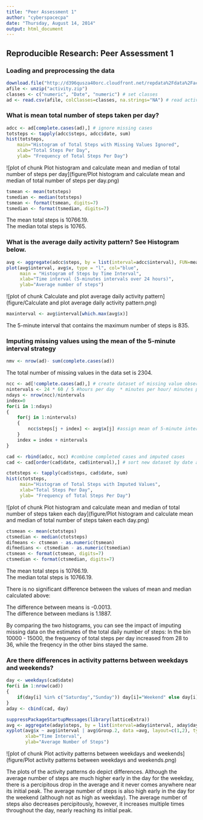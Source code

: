 ```yaml
---
title: "Peer Assessment 1"
author: "cyberspacecpa"
date: "Thursday, August 14, 2014"
output: html_document
---     
```


## Reproducible Research: Peer Assessment 1

### Loading and preprocessing the data


```r
download.file("http://d396qusza40orc.cloudfront.net/repdata%2Fdata%2Factivity.zip", destfile="activity.zip", mode="wb")
afile <- unzip("activity.zip")
classes <- c("numeric", "Date", "numeric") # set classes
ad <- read.csv(afile, colClasses=classes, na.strings="NA") # read activity data (ad)
```
### What is mean total number of steps taken per day?


```r
adcc <- ad[complete.cases(ad),] # ignore missing cases
totsteps <- tapply(adcc$steps, adcc$date, sum)
hist(totsteps,
    main="Histogram of Total Steps with Missing Values Ignored",
    xlab="Total Steps Per Day", 
    ylab= "Frequency of Total Steps Per Day")
```

![plot of chunk Plot histogram and calculate mean and median of total number of steps per day](figure/Plot histogram and calculate mean and median of total number of steps per day.png) 

```r
tsmean <- mean(totsteps)
tsmedian <- median(totsteps)
tsmean <- format(tsmean, digits=7)
tsmedian <- format(tsmedian, digits=7)
```

The mean total steps is 10766.19.   
The median total steps is 10765.   


### What is the average daily activity pattern? See Histogram below.


```r
avg <- aggregate(adcc$steps, by = list(interval=adcc$interval), FUN=mean)
plot(avg$interval, avg$x, type = "l", col="blue",
     main = "Histogram of Steps by Time Interval",
     xlab="Time interval (5-minutes intervals over 24 hours)",
     ylab="Average number of steps")
```

![plot of chunk Calculate and plot average daily activity pattern](figure/Calculate and plot average daily activity pattern.png) 

```r
maxinterval <- avg$interval[which.max(avg$x)]
```

The 5-minute interval that contains the maximum number of steps is 835.


### Imputing missing values using the mean of the 5-minute interval strategy


```r
nmv <- nrow(ad)- sum(complete.cases(ad))
```

The total number of missing values in the data set is 2304.


```r
ncc <- ad[!complete.cases(ad),] # create dataset of missing value observations
nintervals <- 24 * 60 / 5 #hours per day  * minutes per hour/ minutes per interval
ndays <- nrow(ncc)/nintervals
index=0
for(i in 1:ndays)
{    
    for(j in 1:nintervals)
    {
        ncc$steps[j + index] <- avg$x[j] #assign mean of 5-minute interval to missing values
    }
    index = index + nintervals 
} 
```


```r
cad <- rbind(adcc, ncc) #combine completed cases and imputed cases
cad <- cad[order(cad$date, cad$interval),] # sort new dataset by date and interval within date
```


```r
ctotsteps <- tapply(cad$steps, cad$date, sum)
hist(ctotsteps,
     main="Histogram of Total Steps with Imputed Values",
     xlab="Total Steps Per Day", 
     ylab= "Frequency of Total Steps Per Day")
```

![plot of chunk Plot histogram and calculate mean and median of total number of steps taken each day](figure/Plot histogram and calculate mean and median of total number of steps taken each day.png) 

```r
ctsmean <- mean(ctotsteps)
ctsmedian <- median(ctotsteps)
difmeans <- ctsmean - as.numeric(tsmean)
difmedians <- ctsmedian - as.numeric(tsmedian)
ctsmean <- format(ctsmean, digits=7)
ctsmedian <- format(ctsmedian, digits=7)
```

The mean total steps is 10766.19.   
The median total steps is 10766.19.

There is no significant difference between the values of mean and median calculated above:

The difference between means is -0.0013.     
The difference between medians is 1.1887.

By comparing the two histograms, you can see the impact of imputing missing data on the estimates
of the total daily number of steps: In the bin 10000 - 15000, the frequency of total steps per day
increased from 28 to 36, while the freqency in the other bins stayed the same.


### Are there differences in activity patterns between weekdays and weekends?


```r
day <- weekdays(cad$date)
for(i in 1:nrow(cad))
{    
    if(day[i] %in% c("Saturday","Sunday")) day[i]="Weekend" else day[i]="Weekday"
}
aday <- cbind(cad, day)
```

```r
suppressPackageStartupMessages(library(latticeExtra))
avg <- aggregate(aday$steps, by = list(interval=aday$interval, aday$day), FUN=mean) 
xyplot(avg$x ~ avg$interval | avg$Group.2, data =avg, layout=c(1,2), type="l",
       xlab="Time Interval",
       ylab="Average Number of Steps")
```

![plot of chunk Plot activity patterns between weekdays and weekends](figure/Plot activity patterns between weekdays and weekends.png) 

The plots of the activity patterns do depict differences. Although the average number of steps
are much higher early in the day for the weekday, there is a percipitous drop in the average 
and it never comes anywhere near its initial peak. The average number of steps is also high early
in the day for the weekend (although not as high as weekday). The average number of steps also
decreases percipitously, however, it increases multiple times throughout the day, nearly reaching
its initial peak.
